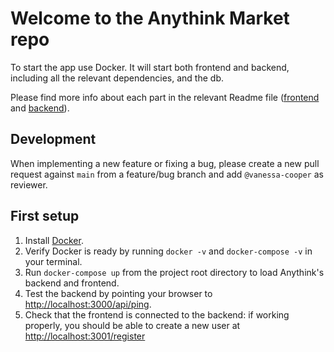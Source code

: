 # Welcome to the Anythink Market repo

To start the app use Docker. It will start both frontend and backend, including all the relevant dependencies, and the db.

Please find more info about each part in the relevant Readme file ([frontend](frontend/readme.md) and [backend](backend/README.md)).

## Development

When implementing a new feature or fixing a bug, please create a new pull request against `main` from a feature/bug branch and add `@vanessa-cooper` as reviewer.

## First setup

1. Install [Docker](https://docs.docker.com/get-docker/).
2. Verify Docker is ready by running `docker -v` and `docker-compose -v` in your terminal.
3. Run `docker-compose up` from the project root directory to load Anythink's backend and frontend.
4. Test the backend by pointing your browser to [http://localhost:3000/api/ping](http://localhost:3000/api/ping).
5. Check that the frontend is connected to the backend: if working properly, you should be able to create a new user at [http://localhost:3001/register](http://localhost:3001/register)
